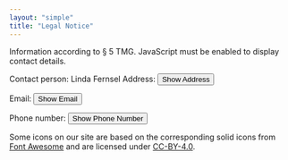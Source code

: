 ```yaml
---
layout: "simple"
title: "Legal Notice"
---
```


Information according to § 5 TMG. JavaScript must be enabled to display contact details.

Contact person: Linda Fernsel
Address: <span id="address"><button onclick="show('address', '-ZQUI201ZI00MHAvDHtuwvBH9MZTQV')">Show Address</button></span>

Email: <span id="email"><button onclick="show('email', '0KPWMVM4MQLMCJMZTQVFKWLMZLWRWCKWU')">Show Email</button></span>

Phone number: <span id="phone"><button onclick="show('phone', 'sswBtxxtsvytxyx')">Show Phone Number</button></span>

Some icons on our site are based on the corresponding solid icons from [Font Awesome](https://fontawesome.com)
and are licensed under [CC-BY-4.0](https://creativecommons.org/licenses/by/4.0/).
